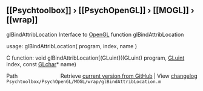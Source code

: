 ## [[Psychtoolbox]] &#8250; [[PsychOpenGL]] &#8250; [[MOGL]] &#8250; [[wrap]]

glBindAttribLocation  Interface to [OpenGL](OpenGL) function glBindAttribLocation  
  
usage:  glBindAttribLocation( program, index, name )  
  
C function:  void glBindAttribLocation[(GLuint]((GLuint) program, [GLuint](GLuint) index, const [GLchar](GLchar)\* name)  




<div class="code_header" style="text-align:right;">
  <span style="float:left;">Path&nbsp;&nbsp;</span> <span class="counter">Retrieve <a href=
  "https://raw.github.com/Psychtoolbox-3/Psychtoolbox-3/beta/Psychtoolbox/PsychOpenGL/MOGL/wrap/glBindAttribLocation.m">current version from GitHub</a> | View <a href=
  "https://github.com/Psychtoolbox-3/Psychtoolbox-3/commits/beta/Psychtoolbox/PsychOpenGL/MOGL/wrap/glBindAttribLocation.m">changelog</a></span>
</div>
<div class="code">
  <code>Psychtoolbox/PsychOpenGL/MOGL/wrap/glBindAttribLocation.m</code>
</div>


